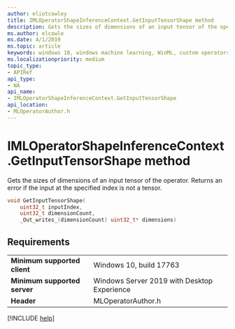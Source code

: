 ```yaml
---
author: eliotcowley
title: IMLOperatorShapeInferenceContext.GetInputTensorShape method
description: Gets the sizes of dimensions of an input tensor of the operator.
ms.author: elcowle
ms.date: 4/1/2019
ms.topic: article
keywords: windows 10, windows machine learning, WinML, custom operators, GetInputTensorShape
ms.localizationpriority: medium
topic_type:
- APIRef
api_type:
- NA
api_name:
- IMLOperatorShapeInferenceContext.GetInputTensorShape
api_location:
- MLOperatorAuthor.h
---
```


# IMLOperatorShapeInferenceContext.GetInputTensorShape method

Gets the sizes of dimensions of an input tensor of the operator. Returns an error if the input at the specified index is not a tensor.

```cpp
void GetInputTensorShape(
    uint32_t inputIndex,
    uint32_t dimensionCount,
    _Out_writes_(dimensionCount) uint32_t* dimensions)
```

## Requirements

| | |
|-|-|
| **Minimum supported client** | Windows 10, build 17763 |
| **Minimum supported server** | Windows Server 2019 with Desktop Experience |
| **Header** | MLOperatorAuthor.h |

[!INCLUDE [help](../../includes/get-help.md)]
